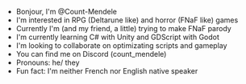 - Bonjour, I'm @Count-Mendele
- I'm interested in RPG (Deltarune like) and horror (FNaF like) games
- Currently I'm (and my friend, a little) trying to make FNaF parody
- I'm currently learning C# with Unity and GDScript with Godot
- I'm looking to collaborate on optimizating scripts and gameplay
- You can find me on Discord (count_mendele)
- Pronouns: he/ they
- Fun fact: I'm neither French nor English native speaker
